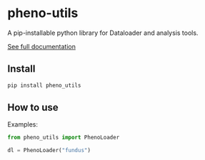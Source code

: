 pheno-utils
================

A pip-installable python library for Dataloader and analysis tools.

[See full documentation](https://hrossman.github.io/pheno-utils/)


## Install

``` sh
pip install pheno_utils
```

## How to use

Examples:

``` python
from pheno_utils import PhenoLoader

dl = PhenoLoader("fundus")
```
